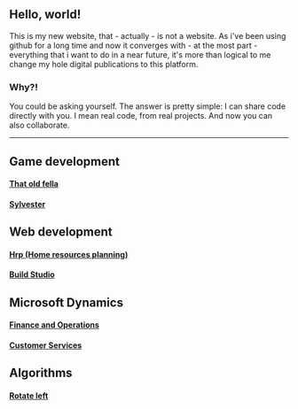 ## Hello, world!

This is my new website, that - actually - is not a website.
As i've been using github for a long time and now it converges with - at the most part - everything that i want to do in a near future, it's more than logical to me change my hole digital publications to this platform.

### Why?!

You could be asking yourself. The answer is pretty simple: I can share code directly with you. I mean real code, from real projects. And now you can also collaborate.

---

## Game development 
#### [That old fella](https://eduardomessias.github.io/game-development/that-old-fella)
#### [Sylvester](https://eduardomessias.github.io/game-development/sylvester)

## Web development
#### [Hrp (Home resources planning)](https://eduardomessias.github.io/web-development/build-studio)
#### [Build Studio](https://eduardomessias.github.io/web-development/hrp)

## Microsoft Dynamics
#### [Finance and Operations](https://eduardomessias.github.io/web-development/hrp)
#### [Customer Services](https://eduardomessias.github.io/web-development/hrp)

## Algorithms
#### [Rotate left](https://eduardomessias.github.io/web-development/hrp)

